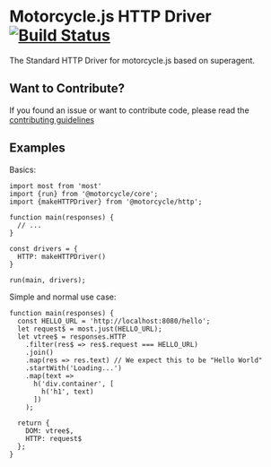 # Motorcycle.js HTTP Driver [![Build Status](https://travis-ci.org/motorcyclejs/http.svg?branch=develop)](https://travis-ci.org/motorcyclejs/http)

The Standard HTTP Driver for motorcycle.js based on superagent.


## Want to Contribute?

If you found an issue or want to contribute code, please read
the [contributing guidelines](https://github.com/motorcyclejs/motorcycle/blob/master/CONTRIBUTING.md)

## Examples

Basics:
```
import most from 'most'
import {run} from '@motorcycle/core';
import {makeHTTPDriver} from '@motorcycle/http';

function main(responses) {
  // ...
}

const drivers = {
  HTTP: makeHTTPDriver()
}

run(main, drivers);
```

Simple and normal use case:
```
function main(responses) {
  const HELLO_URL = 'http://localhost:8080/hello';
  let request$ = most.just(HELLO_URL);
  let vtree$ = responses.HTTP
    .filter(res$ => res$.request === HELLO_URL)
    .join()
    .map(res => res.text) // We expect this to be "Hello World"
    .startWith('Loading...')
    .map(text =>
      h('div.container', [
        h('h1', text)
      ])
    );

  return {
    DOM: vtree$,
    HTTP: request$
  };
}
```
